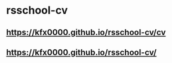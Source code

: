 # rsschool-cv
https://kfx0000.github.io/rsschool-cv/cv
---
https://kfx0000.github.io/rsschool-cv/
---
